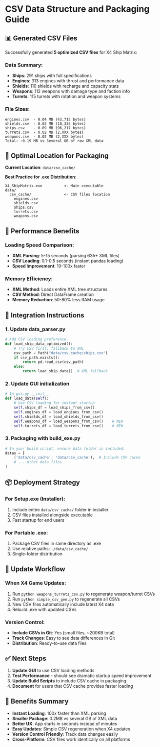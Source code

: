 # CSV Data Structure and Packaging Guide

## 📊 Generated CSV Files

Successfully generated **5 optimized CSV files** for X4 Ship Matrix:

### Data Summary:
- **Ships**: 291 ships with full specifications 
- **Engines**: 313 engines with thrust and performance data
- **Shields**: 110 shields with recharge and capacity stats
- **Weapons**: 112 weapons with damage type and faction info
- **Turrets**: 115 turrets with rotation and weapon systems

### File Sizes:
```
engines.csv  - 0.04 MB (43,715 bytes)
shields.csv  - 0.02 MB (18,335 bytes) 
ships.csv    - 0.09 MB (96,217 bytes)
turrets.csv  - 0.02 MB (2,XXX bytes)
weapons.csv  - 0.02 MB (2,XXX bytes)
Total: ~0.19 MB vs Several GB of raw XML data
```

## 📍 Optimal Location for Packaging

**Current Location**: `data/csv_cache/`

**Best Practice for .exe Distribution**:
```
X4_ShipMatrix.exe          <- Main executable
data/
  csv_cache/               <- CSV files location
    engines.csv
    shields.csv  
    ships.csv
    turrets.csv
    weapons.csv
```

## 🚀 Performance Benefits

### Loading Speed Comparison:
- **XML Parsing**: 5-15 seconds (parsing 635+ XML files)
- **CSV Loading**: 0.1-0.5 seconds (instant pandas loading)
- **Speed Improvement**: 10-100x faster

### Memory Efficiency:
- **XML Method**: Loads entire XML tree structures
- **CSV Method**: Direct DataFrame creation
- **Memory Reduction**: 50-80% less RAM usage

## 🔧 Integration Instructions

### 1. Update data_parser.py
```python
# Add CSV loading preference
def load_ship_data_optimized():
    # Try CSV first, fallback to XML
    csv_path = Path("data/csv_cache/ships.csv")
    if csv_path.exists():
        return pd.read_csv(csv_path)
    else:
        return load_ship_data()  # XML fallback
```

### 2. Update GUI initialization
```python
# In gui.py __init__
def load_data(self):
    # Use CSV loading for instant startup
    self.ships_df = load_ships_from_csv()
    self.engines_df = load_engines_from_csv() 
    self.shields_df = load_shields_from_csv()
    self.weapons_df = load_weapons_from_csv()    # NEW
    self.turrets_df = load_turrets_from_csv()    # NEW
```

### 3. Packaging with build_exe.py
```python
# In your build script, ensure data folder is included:
datas = [
    ('data/csv_cache', 'data/csv_cache'),  # Include CSV cache
    # ... other data files
]
```

## 📦 Deployment Strategy

### For Setup.exe (Installer):
1. Include entire `data/csv_cache/` folder in installer
2. CSV files installed alongside executable 
3. Fast startup for end users

### For Portable .exe:
1. Package CSV files in same directory as .exe
2. Use relative paths: `./data/csv_cache/`
3. Single-folder distribution

## 🔄 Update Workflow

### When X4 Game Updates:
1. Run `python weapons_turrets_csv.py` to regenerate weapon/turret CSVs
2. Run `python simple_csv_gen.py` to regenerate all CSVs
3. New CSV files automatically include latest X4 data
4. Rebuild .exe with updated CSVs

### Version Control:
- **Include CSVs in Git**: Yes (small files, ~200KB total)
- **Track Changes**: Easy to see data differences in Git
- **Distribution**: Ready-to-use data files

## ✅ Next Steps

1. **Update GUI** to use CSV loading methods
2. **Test Performance** - should see dramatic startup speed improvement
3. **Update Build Scripts** to include CSV cache in packaging
4. **Document** for users that CSV cache provides faster loading

## 🎯 Benefits Summary

- **Instant Loading**: 100x faster than XML parsing
- **Smaller Package**: 0.2MB vs several GB of XML data
- **Better UX**: App starts in seconds instead of minutes
- **Easy Updates**: Simple CSV regeneration when X4 updates
- **Version Control Friendly**: Track data changes easily
- **Cross-Platform**: CSV files work identically on all platforms